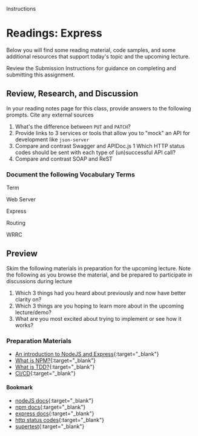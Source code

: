 Instructions

# Readings: Express

Below you will find some reading material, code samples, and some additional resources that support today's topic and the upcoming lecture.

Review the Submission Instructions for guidance on completing and submitting this assignment.

## [](https://github.com/LTUC/asac-advanced-js-c01/blob/main/classes/class-02/DISCUSSION.md#review-research-and-discussion)Review, Research, and Discussion

In your reading notes page for this class, provide answers to the following prompts. Cite any external sources

1.  What's the difference between `PUT` and `PATCH`?
2.  Provide links to 3 services or tools that allow you to "mock" an API for development like `json-server`
3.  Compare and contrast Swagger and APIDoc.js 1 Which HTTP status codes should be sent with each type of (un)successful API call?
4.  Compare and contrast SOAP and ReST

### [](https://github.com/LTUC/asac-advanced-js-c01/blob/main/classes/class-02/DISCUSSION.md#document-the-following-vocabulary-terms)Document the following Vocabulary Terms

Term

Web Server

Express

Routing

WRRC

## [](https://github.com/LTUC/asac-advanced-js-c01/blob/main/classes/class-02/DISCUSSION.md#preview)Preview

Skim the following materials in preparation for the upcoming lecture. Note the following as you browse the material, and be prepared to participate in discussions during lecture

1.  Which 3 things had you heard about previously and now have better clarity on?
2.  Which 3 things are you hoping to learn more about in the upcoming lecture/demo?
3.  What are you most excited about trying to implement or see how it works?

### [](https://github.com/LTUC/asac-advanced-js-c01/blob/main/classes/class-02/DISCUSSION.md#preparation-materials)Preparation Materials

-   [An introduction to NodeJS and Express](https://developer.mozilla.org/en-US/docs/Learn/Server-side/Express_Nodejs/Introduction){:target="_blank"}
-   [What is NPM?](https://docs.npmjs.com/getting-started/what-is-npm){:target="_blank"}
-   [What is TDD?](https://www.agilealliance.org/glossary/tdd/){:target="_blank"}
-   [CI/CD](https://www.youtube.com/watch?v=xSv_m3KhUO8){:target="_blank"}

#### [](https://github.com/LTUC/asac-advanced-js-c01/blob/main/classes/class-02/DISCUSSION.md#bookmark)Bookmark

-   [nodeJS docs](https://nodejs.org/en/docs/){:target="_blank"}
-   [npm docs](https://docs.npmjs.com/){:target="_blank"}
-   [express docs](https://expressjs.com/en/4x/api.html){:target="_blank"}
-   [http status codes](https://www.restapitutorial.com/httpstatuscodes.html){:target="_blank"}
-   [supertest](https://github.com/visionmedia/supertest){:target="_blank"}

